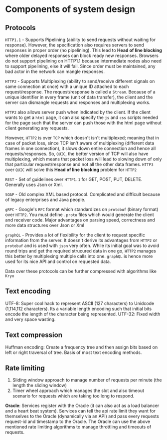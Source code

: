 # Components of system design

## Protocols

`HTTP1.1` - Supports Pipelining (ability to send requests without waiting for response).
However, the specification also requires servers to send responses in proper order (no pipelining). This lead to **Head of line blocking** where older delayed responses can block ready new responses. Browsers do not support pipelining on HTTP1.1 because intermediate nodes also need to support pipelining, else it will fail. Since order must be maintained, any bad actor in the network can mangle responses.

`HTTP2` - Supports  Multiplexing (ability to send/receive different signals on same connection at once) with a unique ID attached to each request/response. The request/response is called a `Stream`. Because of a unique identifier in every frame (unit of data transfer), the client and the server can dismangle requests and responses and multiplexing works.

`HTTP2` also allows server push when indicated by the client. If the client wants to get a `html` page, it can also specify the `js` and `css` scripts needed for the page such that the server can push those with the html page without client generating any requests.

However, `HTTP2` is over `TCP` which doesn't isn't multiplexed; meaning that in case of packet loss, since TCP isn't aware of multiplexing (different data frames in one connection), it slows down entire connection and hence all requests/responses. So, `QUIC`, the better version of TCP will also have multiplexing, which means that packet loss will lead to slowing down of only that particular request/response and not all the other data frames. `HTTP3` over `QUIC` will solve this **Head of line blocking** problem for `HTTP2`

`REST` - Set of guidelines over `HTTP1.1` for GET, POST, PUT, DELETE. Generally uses Json or Xml.

`SOAP` - Old complex XML based protocol. Complicated and difficult because of legacy enterprises and Java people.

`gRPC` - Google's `RPC` format which standardizes on `protobuf` (binary format) over `HTTP2`. You must define `.proto` files which would generate the client and receiver code. Major advantages on parsing speed, correctness and more data structures over Json or Xml

`graphQL` - Provides a lot of flexibility for the client to request specific information from the server. It doesn't derive its advantages from `HTTP2` or `protobuf` and is used with `json` very often. While its initial goal was to avoid round trips and get the required strucured data in one go, `HTTP2` manages this better by multiplexing multiple calls into one. `graphQL` is hence more used for its nice API and control on requested data.

Data over these protocols can be further compressed with algorithms like `Kryo`

## Text encoding

UTF-8: Super cool hack to represent ASCII (127 characters) to Unidcode (1,114,112 characters). Its a variable length encoding such that initial bits encode the length of the character being represented.
UTF-32: Fixed width and very space wasting.

## Text compression

Huffman encoding: Create a frequency tree and then assign bits based on left or right traversal of tree. Basis of most text encoding methods.


## Rate limiting

1. Sliding window approach to manage number of requests per minute (the length the sliding window)
2. Timer wheel approach which manages the slot and also timeout scenario for requests which are taking too long to respond.

**Oracle**: Services register with the Oracle (it can also act as a load balancer and a heart beat system). Services can tell the api rate limit they want for themselves to the Oracle (dynamically via an API) and pass every requests request-id and timestamp to the Oracle. The Oracle can use the above mentioned rate limiting algorithms to manage throttling and timeouts of requests.


 
